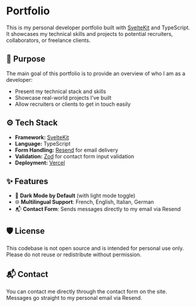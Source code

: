 # Portfolio

This is my personal developer portfolio built with [SvelteKit](https://kit.svelte.dev/) and TypeScript.  
It showcases my technical skills and projects to potential recruiters, collaborators, or freelance clients.

## 🎯 Purpose

The main goal of this portfolio is to provide an overview of who I am as a developer:

- Present my technical stack and skills
- Showcase real-world projects I've built
- Allow recruiters or clients to get in touch easily

## ⚙️ Tech Stack

- **Framework:** [SvelteKit](https://kit.svelte.dev/)
- **Language:** TypeScript
- **Form Handling:** [Resend](https://resend.com/) for email delivery
- **Validation:** [Zod](https://zod.dev/) for contact form input validation
- **Deployment:** [Vercel](https://vercel.com/)

## ✨ Features

- 🌙 **Dark Mode by Default** (with light mode toggle)
- 🌐 **Multilingual Support**: French, English, Italian, German
- 📬 **Contact Form**: Sends messages directly to my email via Resend

## 🛡️ License

This codebase is not open source and is intended for personal use only.  
Please do not reuse or redistribute without permission.

## 📬 Contact

You can contact me directly through the contact form on the site.  
Messages go straight to my personal email via Resend.
